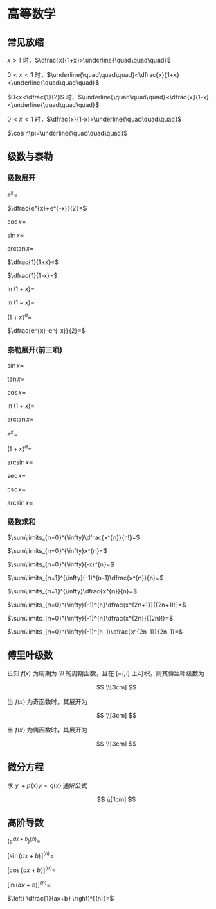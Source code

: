 # 高等数学

## 常见放缩

$x> 1$ 时，$\dfrac{x}{1+x}>\underline{\quad\quad\quad}$

$0<x<1$ 时，$\underline{\quad\quad\quad}<\dfrac{x}{1+x}<\underline{\quad\quad\quad}$

$0<x<\dfrac{1}{2}$ 时，$\underline{\quad\quad\quad}<\dfrac{x}{1-x}<\underline{\quad\quad\quad}$

$0<x<1$ 时，$\dfrac{x}{1-x}>\underline{\quad\quad\quad}$

$\cos n\pi=\underline{\quad\quad\quad}$

## 级数与泰勒

### 级数展开

$e^{x}=$

$\dfrac{e^{x}+e^{-x}}{2}=$

$\cos x=$

$\sin x=$

$\arctan x=$

$\dfrac{1}{1+x}=$

$\dfrac{1}{1-x}=$

$\ln(1+x)=$

$\ln(1-x)=$

$(1+x)^{\alpha}=$

$\dfrac{e^{x}-e^{-x}}{2}=$

### 泰勒展开(前三项)

$\sin x=$

$\tan x=$

$\cos x=$

$\ln(1+x)=$

$\arctan x=$

$e^{x}=$

$(1+x)^{\alpha}=$

$\arcsin x=$

$\sec x=$

$\csc x=$

$\arcsin x=$

### 级数求和

$\sum\limits_{n=0}^{\infty}\dfrac{x^{n}}{n!}=$

$\sum\limits_{n=0}^{\infty}x^{n}=$

$\sum\limits_{n=0}^{\infty}(-x)^{n}=$

$\sum\limits_{n=1}^{\infty}(-1)^{n-1}\dfrac{x^{n}}{n}=$

$\sum\limits_{n=1}^{\infty}\dfrac{x^{n}}{n}=$

$\sum\limits_{n=0}^{\infty}(-1)^{n}\dfrac{x^{2n+1}}{(2n+1)!}=$

$\sum\limits_{n=0}^{\infty}(-1)^{n}\dfrac{x^{2n}}{(2n)!}=$

$\sum\limits_{n=0}^{\infty}(-1)^{n-1}\dfrac{x^{2n-1}}{2n-1}=$

## 傅里叶级数

已知 $f(x)$ 为周期为 $2l$ 的周期函数，且在 $[-l,l]$ 上可积，则其傅里叶级数为

$$
\\[3cm]
$$

当 $f(x)$ 为奇函数时，其展开为

$$
\\[3cm]
$$

当 $f(x)$ 为偶函数时，其展开为

$$
\\[3cm]
$$

## 微分方程

求 $y'+p(x)y=q(x)$ 通解公式

$$
\\[1cm]
$$
## 高阶导数

$(e^{ax+b})^{(n)}=$

$[\sin(ax+b)]^{(n)}=$

$[\cos(ax+b)]^{(n)}=$

$[\ln(ax+b)]^{(n)}=$

$\left( \dfrac{1}{ax+b} \right)^{(n)}=$

